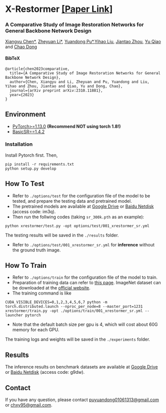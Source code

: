# X-Restormer [[Paper Link]](https://arxiv.org/abs/2310.11881) 

### A Comparative Study of Image Restoration Networks for General Backbone Network Design
[Xiangyu Chen*](https://chxy95.github.io/), [Zheyuan Li*](https://xiaom233.github.io/), [Yuandong Pu*](https://andrew0613.github.io/),[Yihao Liu](https://scholar.google.com/citations?user=WRIYcNwAAAAJ&hl=zh-CN&oi=ao), [Jiantao Zhou](https://www.fst.um.edu.mo/personal/jtzhou/), [Yu Qiao](https://mmlab.siat.ac.cn/yuqiao) and [Chao Dong](https://scholar.google.com.hk/citations?user=OSDCB0UAAAAJ&hl=zh-CN)

#### BibTeX

    @article{chen2023comparative,
      title={A Comparative Study of Image Restoration Networks for General Backbone Network Design}, 
      author={Chen, Xiangyu and Li, Zheyuan and Pu, Yuandong and Liu, Yihao and Zhou, Jiantao and Qiao, Yu and Dong, Chao},
      journal={arXiv preprint arXiv:2310.11881},
      year={2023}
    }

<!--## Updates
- 2023-10-18: Release the first version of the paper at Arxiv.
- 2023-10-19: Release the codes, models and results.-->


<!-- ## Overview
<img src="figures/Structure.png" width="600"/>
<img src="figures/relative_performance.jpg" width="600"/> -->

<!-- ## Visual Comparison
**Visual Comparison on SR.**

<img src="figures/visual_sr.png" width="800"/>

**Visual Comparison on Denoising.**

<img src="figures/visual_denoise.png" width="800"/>

**Visual Comparison on Deblurring.**

<img src="figures/visual_deblur.png" width="800"/>

**Visual Comparison on Deraining.**

<img src="figures/visual_derain.png" width="800"/>

**Visual Comparison on Dehazing.**

<img src="figures/visual_dehaze.png" width="800"/> -->

## Environment
- [PyTorch>=1.13.0](https://pytorch.org/) **(Recommend **NOT** using torch 1.8!)**
- [BasicSR==1.4.2](https://github.com/XPixelGroup/BasicSR/blob/master/INSTALL.md)
### Installation
Install Pytorch first.
Then,
```
pip install -r requirements.txt
python setup.py develop
```

## How To Test

- Refer to `./options/test` for the configuration file of the model to be tested, and prepare the testing data and pretrained model.
- The pretrained models are available at
[Google Drive](https://drive.google.com/drive/folders/1HpmReFfoUqUbnAOQ7rvOeNU3uf_m69w0?usp=sharing) or [Baidu Netdisk](https://pan.baidu.com/s/1OvyRe6u08HXFQI8NACOhdg?pwd=im3q) (access code: im3q).
- Then run the follwing codes (taking `sr_300k.pth` as an example):
```
python xrestormer/test.py -opt options/test/001_xrestormer_sr.yml
```
The testing results will be saved in the `./results` folder.

- Refer to `./options/test/001_xrestormer_sr.yml` for **inference** without the ground truth image.


## How To Train
- Refer to `./options/train` for the configuration file of the model to train.
- Preparation of training data can refer to [this page](https://github.com/XPixelGroup/BasicSR/blob/master/docs/DatasetPreparation.md). ImageNet dataset can be downloaded at the [official website](https://image-net.org/challenges/LSVRC/2012/2012-downloads.php).
- The training command is like
```
CUDA_VISIBLE_DEVICES=0,1,2,3,4,5,6,7 python -m torch.distributed.launch --nproc_per_node=8 --master_port=1231 xrestormer/train.py -opt ./options/train/001_xrestormer_sr.yml --launcher pytorch
```
- Note that the default batch size per gpu is 4, which will cost about 60G memory for each GPU.

The training logs and weights will be saved in the `./experiments` folder.

## Results
The inference results on benchmark datasets are available at
[Google Drive](https://drive.google.com/drive/folders/1t2RdesqRVN7L6vCptneNRcpwZAo-Ub3L?usp=sharing) or [Baidu Netdisk](https://pan.baidu.com/s/1LaTGD-x66-QvZ9WE0QhFxA?pwd=g9dw) (access code: g9dw).


## Contact
If you have any question, please contact puyuandong01061313@gmail.com or chxy95@gmail.com.
